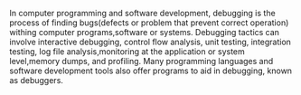 In computer programming and software development, debugging is the process of finding bugs(defects or problem that prevent correct operation) withing computer programs,software or systems.
Debugging tactics can involve interactive debugging, control flow analysis, unit testing, integration testing, log file analysis,monitoring at the application or system level,memory dumps, and profiling.
Many programming languages and software development tools also offer programs to aid in debugging, known as debuggers.
